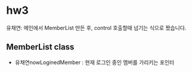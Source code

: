 # hw3
유채연: 메인에서 MemberList 만든 후, control 호출할때 넘기는 식으로 짰습니다.

## MemberList class
- 유채연nowLoginedMember : 현재 로그인 중인 멤버를 가리키는 포인터
